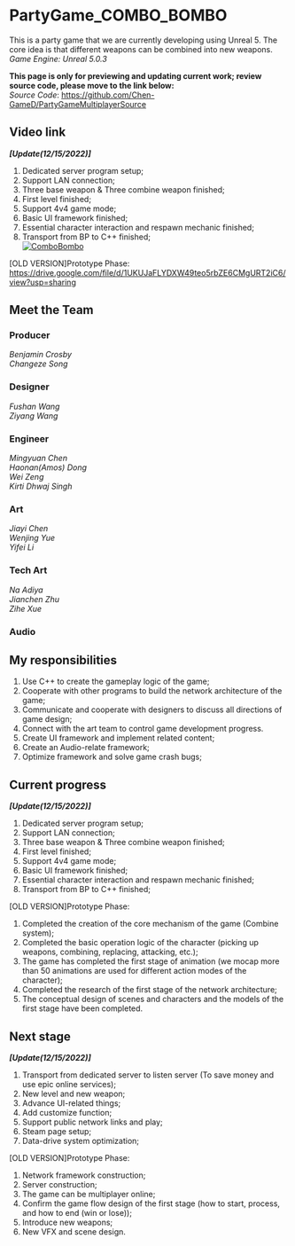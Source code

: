 # PartyGame_COMBO_BOMBO
This is a party game that we are currently developing using Unreal 5. The core idea is that different weapons can be combined into new weapons.  
*Game Engine: Unreal 5.0.3*  

**This page is only for previewing and updating current work; review source code, please move to the link below:**  
*Source Code*: https://github.com/Chen-GameD/PartyGameMultiplayerSource   


## Video link
***[Update(12/15/2022)]***  
1. Dedicated server program setup;  
2. Support LAN connection;  
3. Three base weapon & Three combine weapon finished;  
4. First level finished;  
5. Support 4v4 game mode;  
6. Basic UI framework finished;  
7. Essential character interaction and respawn mechanic finished;  
8. Transport from BP to C++ finished;  
[![ComboBombo](https://user-images.githubusercontent.com/58096097/221382179-fc14ba13-eb1d-44f8-91f7-8610b64a2fae.png)](https://www.bilibili.com/video/BV1aR4y1C7Jx/?spm_id_from=333.999.0.0&vd_source=bdcfb88c5503f736dcd4bdb5d31fb047 "ComboBombo on BILIBILI")  

[OLD VERSION]Prototype Phase:  
https://drive.google.com/file/d/1UKUJaFLYDXW49teo5rbZE6CMgURT2iC6/view?usp=sharing  


## Meet the Team
### Producer
*Benjamin Crosby  
Changeze Song*  
### Designer
*Fushan Wang  
Ziyang Wang*  
### Engineer
*Mingyuan Chen  
Haonan(Amos) Dong  
Wei Zeng  
Kirti Dhwaj Singh*  
### Art
*Jiayi Chen  
Wenjing Yue  
Yifei Li*  
### Tech Art
*Na Adiya  
Jianchen Zhu  
Zihe Xue*  
### Audio

## My responsibilities
1. Use C++ to create the gameplay logic of the game;  
2. Cooperate with other programs to build the network architecture of the game;  
3. Communicate and cooperate with designers to discuss all directions of game design;  
4. Connect with the art team to control game development progress.  
5. Create UI framework and implement related content;  
6. Create an Audio-relate framework;  
7. Optimize framework and solve game crash bugs;  

## Current progress  
***[Update(12/15/2022)]***  
1. Dedicated server program setup;  
2. Support LAN connection;  
3. Three base weapon & Three combine weapon finished;  
4. First level finished;  
5. Support 4v4 game mode;  
6. Basic UI framework finished;  
7. Essential character interaction and respawn mechanic finished;  
8. Transport from BP to C++ finished;  

[OLD VERSION]Prototype Phase:  
1. Completed the creation of the core mechanism of the game (Combine system);  
2. Completed the basic operation logic of the character (picking up weapons, combining, replacing, attacking, etc.);  
3. The game has completed the first stage of animation (we mocap more than 50 animations are used for different action modes of the character);  
4. Completed the research of the first stage of the network architecture;  
5. The conceptual design of scenes and characters and the models of the first stage have been completed.  

## Next stage  
***[Update(12/15/2022)]***  
1. Transport from dedicated server to listen server (To save money and use epic online services); 
2. New level and new weapon;  
3. Advance UI-related things;  
4. Add customize function;  
5. Support public network links and play;  
6. Steam page setup;  
7. Data-drive system optimization;  

[OLD VERSION]Prototype Phase:  
1. Network framework construction;  
2. Server construction;  
3. The game can be multiplayer online;  
4. Confirm the game flow design of the first stage (how to start, process, and how to end (win or lose));  
5. Introduce new weapons;  
6. New VFX and scene design.  

